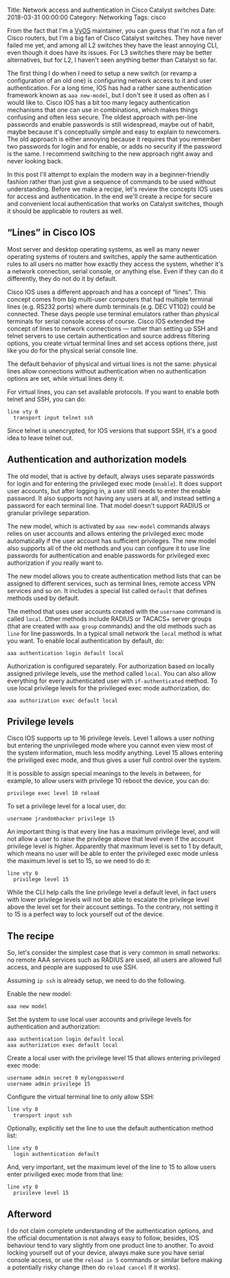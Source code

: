 Title: Network access and authentication in Cisco Catalyst switches
Date: 2018-03-31 00:00:00
Category: Networking
Tags: cisco

From the fact that I'm a [VyOS](https://vyos.io) maintainer, you can guess that I'm not a fan of Cisco routers,
but I'm a big fan of Cisco Catalyst switches. They have never failed me yet, and among all L2 switches they have
the least annoying CLI, even though it does have its issues. For L3 switches there may be better alternatives,
but for L2, I haven't seen anything better than Catalyst so far.

The first thing I do when I need to setup a new switch (or revamp a configuration of an old one) is configuring network access to it and user authentication.
For a long time, IOS has had a rather sane authentication framework known as `aaa new-model`, but I don't see it used as often
as I would like to. Cisco IOS has a bit too many legacy authentication mechanisms that one can use in combinations, which makes
things confusing and often less secure. The oldest approach with per-line passwords and enable passwords is still widespread,
maybe out of habit, maybe because it's conceptually simple and easy to explain to newcomers. The old approach is either annoying because it
requires that you remember two passwords for login and for enable, or adds no security if the password is the same. I recommend switching to
the new approach right away and never looking back.

In this post I'll attempt to explain the modern way in a beginner-friendly fashion rather than just give a sequence of commands to be used without understanding.
Before we make a recipe, let's review the concepts IOS uses for access and authentication. In the end we'll create a recipe for secure and
convenient local authentication that works on Catalyst switches, though it should be applicable to routers as well.

## &ldquo;Lines&rdquo; in Cisco IOS

Most server and desktop operating systems, as well as many newer operating systems of routers and switches, apply the same
authentication rules to all users no matter how exactly they access the system, whether it's a network connection, serial console, or anything else.
Even if they can do it differently, they do not do it by default.

Cisco IOS uses a different approach and has a concept of &ldquo;lines&rdquo;. This concept comes from big multi-user computers that had
multiple terminal lines (e.g. RS232 ports) where dumb terminals (e.g. DEC VT102) could be connected. These days people use terminal emulators
rather than physical terminals for serial console access of course. Cisco IOS extended the concept of lines to network connections &mdash;
rather than setting up SSH and telnet servers to use certain authentication and source address filtering options, you create virtual terminal
lines and set access options there, just like you do for the physical serial console line.

The default behavior of physical and virtual lines is not the same: physical lines allow connections without authentication when no authentication
options are set, while virtual lines deny it.

For virtual lines, you can set available protocols. If you want to enable both telnet and SSH, you can do:
```
line vty 0
  transport input telnet ssh
```

Since telnet is unencrypted, for IOS versions that support SSH, it's a good idea to leave telnet out.

## Authentication and authorization models

The old model, that is active by default, always uses separate passwords for login and for entering the privileged exec mode (`enable`).
It does support user accounts, but after logging in, a user still needs to enter the enable password. It also supports not having any users
at all, and instead setting a password for each terminal line. That model doesn't support RADIUS or granular privilege separation.

The new model, which is activated by `aaa new-model` commands always relies on user accounts and allows entering the privileged exec mode
automatically if the user account has sufficient privileges. The new model also supports all of the old methods and you can configure it
to use line passwords for authentication and enable passwords for privileged exec authorization if you really want to.

The new model allows you to create authentication method lists that can be assigned to different services, such as terminal lines,
remote access VPN services and so on. It includes a special list called `default` that defines methods used by default.

The method that uses user accounts created with the `username` command is called `local`. Other methods include RADIUS or TACACS+
server groups (that are created with `aaa group` commands) and the old methods such as `line` for line passwords.
In a typical small network the `local` method is what you want.
To enable local authentication by default, do:
```
aaa authentication login default local
```

Authorization is configured separately. For authorization based on locally assigned privilege levels, use the method called `local`.
You can also allow everything for every authenticated user with `if-authenticated` method.
To use local privilege levels for the privileged exec mode authorization, do:
```
aaa authorization exec default local
```

## Privilege levels

Cisco IOS supports up to 16 privilege levels. Level 1 allows a user nothing but entering the unprivileged mode where you cannot even view most
of the system information, much less modify anything.
Level 15 allows entering the priviliged exec mode, and thus gives a user full control over the system.

It is possible to assign special meanings to the levels in between, for example, to allow users with privilege 10 reboot the device,
you can do:

```
privilege exec level 10 reload
```

To set a privilege level for a local user, do:
```
username jrandomhacker privilege 15
```

An important thing is that every line has a maximum privilege level, and will not allow a user to raise the privilege above that level even
if the account privilege level is higher. Apparently that maximum level is set to 1 by default, which means no user will be able to enter
the privileged exec mode unless the maximum level is set to 15, so we need to do it:
```
line vty 0
  privilege level 15
```

While the CLI help calls the line privilege level a default level, in fact users with lower privilege levels will not be able to escalate
the privilege level above the level set for their account settings. To the contrary, not setting it to 15 is a perfect way to lock yourself
out of the device.

## The recipe

So, let's consider the simplest case that is very common in small networks: no remote AAA services such as RADIUS are used, all users are allowed
full access, and people are supposed to use SSH.

Assuming `ip ssh` is already setup, we need to do the following.

Enable the new model:
```
aaa new model
```

Set the system to use local user accounts and privilege levels for authentication and authorization:
```
aaa authentication login default local
aaa authorization exec default local 
```

Create a local user with the privilege level 15 that allows entering privileged exec mode:
```
username admin secret 0 mylongpassword
username admin privilege 15
```

Configure the virtual terminal line to only allow SSH:
```
line vty 0
  transport input ssh  
```

Optionally, explicitly set the line to use the default authentication method list:
```
line vty 0
  login authentication default
```

And, very important, set the maximum level of the line to 15 to allow users enter priviliged exec mode from that line:
```
line vty 0
  privileve level 15
```

## Afterword

I do not claim complete understanding of the authentication options, and the official documentation is not always
easy to follow, besides, IOS behaviour tend to vary slightly from one product line to another. To avoid locking
yourself out of your device, always make sure you have serial console access, or use the `reload in 5` commands
or similar before making a potentially risky change (then do `reload cancel` if it works).
